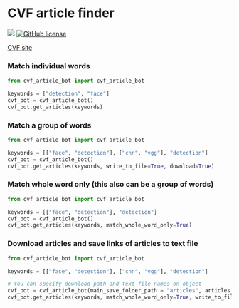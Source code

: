 # CVF article finder

![](https://img.shields.io/github/repo-size/cccaaannn/cvf_article_bot?style=flat-square) [![GitHub license](https://img.shields.io/github/license/cccaaannn/cvf_article_bot?style=flat-square)](https://github.com/cccaaannn/cvf_article_bot/blob/master/LICENSE)

[CVF site](http://openaccess.thecvf.com/menu.py)


### Match individual words
```python
from cvf_article_bot import cvf_article_bot

keywords = ["detection", "face"]
cvf_bot = cvf_article_bot()
cvf_bot.get_articles(keywords)
```

### Match a group of words 
```python
from cvf_article_bot import cvf_article_bot

keywords = [["face", "detection"], ["cnn", "vgg"], "detection"]
cvf_bot = cvf_article_bot()
cvf_bot.get_articles(keywords, write_to_file=True, download=True)
```

### Match whole word only (this also can be a group of words)
```python
from cvf_article_bot import cvf_article_bot

keywords = [["face", "detection"], "detection"]
cvf_bot = cvf_article_bot()
cvf_bot.get_articles(keywords, match_whole_word_only=True)
```

### Download articles and save links of articles to text file 
```python
from cvf_article_bot import cvf_article_bot

keywords = [["face", "detection"], ["cnn", "vgg"], "detection"]

# You can specify download path and text file names on object
cvf_bot = cvf_article_bot(main_save_folder_path = "articles", articles_text_name = "articles.txt")
cvf_bot.get_articles(keywords, match_whole_word_only=True, write_to_file=True, download=True)
```